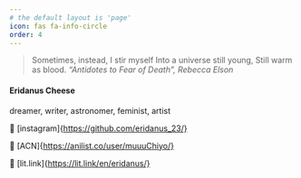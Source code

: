 ```yaml
---
# the default layout is 'page'
icon: fas fa-info-circle
order: 4
---
```

> Sometimes, instead, I stir myself
> Into a universe still young,
> Still warm as blood.
> *“Antidotes to Fear of Death”, Rebecca Elson*

#### Eridanus Cheese
dreamer, writer, astronomer, feminist, artist

🩵 [instagram]{https://github.com/eridanus_23/}

🩵 [ACN]{https://anilist.co/user/muuuChiyo/}  

🩵 [lit.link]{https://lit.link/en/eridanus/}
